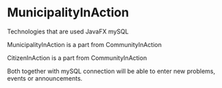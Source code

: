 # MunicipalityInAction
Technologies that are used
JavaFX
mySQL

MunicipalityInAction is a part from CommunityInAction 

CitizenInAction is a part from CommunityInAction

Both together with mySQL connection will be able to enter new problems, events or announcements.
